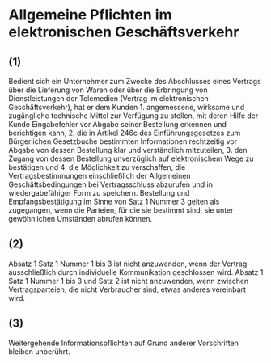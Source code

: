 # Allgemeine Pflichten im elektronischen Geschäftsverkehr



## (1)

 Bedient sich ein Unternehmer zum Zwecke des Abschlusses eines Vertrags über die Lieferung von Waren oder über die Erbringung von Dienstleistungen der Telemedien (Vertrag im elektronischen Geschäftsverkehr), hat er dem Kunden  1.
 angemessene, wirksame und zugängliche technische Mittel zur Verfügung zu stellen, mit deren Hilfe der Kunde Eingabefehler vor Abgabe seiner Bestellung erkennen und berichtigen kann,
 2.
 die in Artikel 246c des Einführungsgesetzes zum Bürgerlichen Gesetzbuche bestimmten Informationen rechtzeitig vor Abgabe von dessen Bestellung klar und verständlich mitzuteilen,
 3.
 den Zugang von dessen Bestellung unverzüglich auf elektronischem Wege zu bestätigen und
 4.
 die Möglichkeit zu verschaffen, die Vertragsbestimmungen einschließlich der Allgemeinen Geschäftsbedingungen bei Vertragsschluss abzurufen und in wiedergabefähiger Form zu speichern.
Bestellung und Empfangsbestätigung im Sinne von Satz 1 Nummer 3 gelten als zugegangen, wenn die Parteien, für die sie bestimmt sind, sie unter gewöhnlichen Umständen abrufen können.

## (2)

 Absatz 1 Satz 1 Nummer 1 bis 3 ist nicht anzuwenden, wenn der Vertrag ausschließlich durch individuelle Kommunikation geschlossen wird. Absatz 1 Satz 1 Nummer 1 bis 3 und Satz 2 ist nicht anzuwenden, wenn zwischen Vertragsparteien, die nicht Verbraucher sind, etwas anderes vereinbart wird.

## (3)

 Weitergehende Informationspflichten auf Grund anderer Vorschriften bleiben unberührt. 

